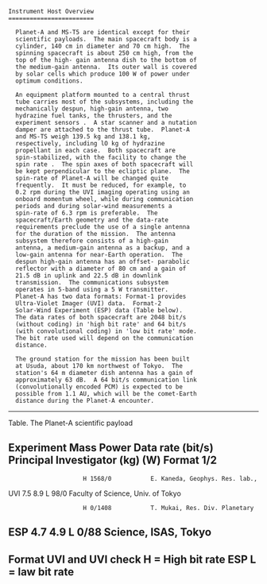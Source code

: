 
 
    Instrument Host Overview
    ========================
 
      Planet-A and MS-T5 are identical except for their
      scientific payloads.  The main spacecraft body is a
      cylinder, 140 cm in diameter and 70 cm high.  The
      spinning spacecraft is about 250 cm high, from the
      top of the high- gain antenna dish to the bottom of
      the medium-gain antenna.  Its outer wall is covered
      by solar cells which produce 100 W of power under
      optimum conditions.
 
      An equipment platform mounted to a central thrust
      tube carries most of the subsystems, including the
      mechanically despun, high-gain antenna, two
      hydrazine fuel tanks, the thrusters, and the
      experiment sensors .  A star scanner and a nutation
      damper are attached to the thrust tube.  Planet-A
      and MS-TS weigh 139.5 kg and 138.1 kg,
      respectively, including lO kg of hydrazine
      propellant in each case.  Both spacecraft are
      spin-stabilized, with the facility to change the
      spin rate .  The spin axes of both spacecraft will
      be kept perpendicular to the ecliptic plane.  The
      spin-rate of Planet-A will be changed quite
      frequently.  It must be reduced, for example, to
      0.2 rpm during the UVI imaging operating using an
      onboard momentum wheel, while during communication
      periods and during solar-wind measurements a
      spin-rate of 6.3 rpm is preferable.  The
      spacecraft/Earth geometry and the data-rate
      requirements preclude the use of a single antenna
      for the duration of the mission.  The antenna
      subsystem therefore consists of a high-gain
      antenna, a medium-gain antenna as a backup, and a
      low-gain antenna for near-Earth operation.  The
      despun high-gain antenna has an offset- parabolic
      reflector with a diameter of 80 cm and a gain of
      21.5 dB in uplink and 22.5 dB in downlink
      transmission.  The communications subsystem
      operates in 5-band using a 5 W transmitter.
      Planet-A has two data formats: Format-1 provides
      Ultra-Violet Imager (UVI) data.  Format-2
      Solar-Wind Experiment (ESP) data (Table below).
      The data rates of both spacecraft are 2048 bit/s
      (without coding) in 'high bit rate' and 64 bit/s
      (with convolutional coding) in 'low bit rate' mode.
      The bit rate used will depend on the communication
      distance.
 
      The ground station for the mission has been built
      at Usuda, about 170 km northwest of Tokyo.  The
      station's 64 m diameter dish antenna has a gain of
      approximately 63 dB.  A 64 bit/s communication link
      (convolutionally encoded PCM) is expected to be
      possible from 1.1 AU, which will be the comet-Earth
      distance during the Planet-A encounter.
 
 
 
--------------------------------------------------------------------------
Table.  The Planet-A scientific payload
 
 
Experiment   Mass  Power Data rate (bit/s)   Principal Investigator
             (kg)  (W)   Format 1/2
--------------------------------------------------------------------------
                         H 1568/0           E. Kaneda, Geophys. Res. lab.,
UVI          7.5   8.9   L 98/0             Faculty of Science, Univ. of
                                            Tokyo
 
                         H 0/1408           T. Mukai, Res. Div. Planetary
ESP          4.7   4.9   L 0/88             Science, ISAS, Tokyo
--------------------------------------------------------------------------
Format         UVI and UVI check        H = High bit rate
               ESP                      L = law bit rate
--------------------------------------------------------------------------
 
 

        